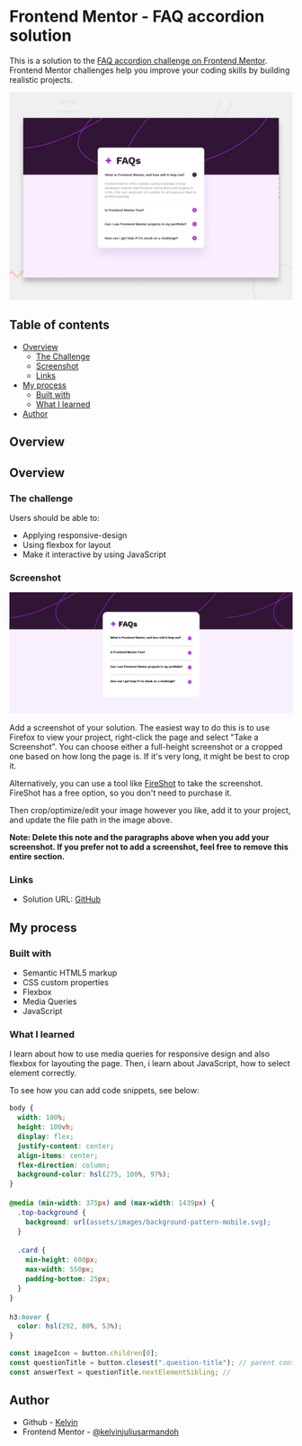 # Frontend Mentor - FAQ accordion solution

This is a solution to the [FAQ accordion challenge on Frontend Mentor](https://www.frontendmentor.io/challenges/faq-accordion-wyfFdeBwBz). Frontend Mentor challenges help you improve your coding skills by building realistic projects. 

![Design preview for the Recipe page coding challenge](./preview.jpg)
## Table of contents

- [Overview](#overview)
  - [The Challenge](#the-challenge)
  - [Screenshot](#screenshot)
  - [Links](#links)
- [My process](#my-process)
  - [Built with](#built-with)
  - [What I learned](#what-i-learned)
- [Author](#author)


## Overview

## Overview

### The challenge

Users should be able to:

- Applying responsive-design
- Using flexbox for layout
- Make it interactive by using JavaScript

### Screenshot

![](./assets/images/result.png)

Add a screenshot of your solution. The easiest way to do this is to use Firefox to view your project, right-click the page and select "Take a Screenshot". You can choose either a full-height screenshot or a cropped one based on how long the page is. If it's very long, it might be best to crop it.

Alternatively, you can use a tool like [FireShot](https://getfireshot.com/) to take the screenshot. FireShot has a free option, so you don't need to purchase it. 

Then crop/optimize/edit your image however you like, add it to your project, and update the file path in the image above.

**Note: Delete this note and the paragraphs above when you add your screenshot. If you prefer not to add a screenshot, feel free to remove this entire section.**

### Links

- Solution URL: [GitHub](https://github.com/kelvinjuliusarmandoh/faq-accordion)

## My process

### Built with

- Semantic HTML5 markup
- CSS custom properties
- Flexbox
- Media Queries
- JavaScript

### What I learned

I learn about how to use media queries for responsive design and also flexbox for layouting the page. Then, i learn about JavaScript, how to select element correctly.

To see how you can add code snippets, see below:

```css
body {
  width: 100%;
  height: 100vh;
  display: flex;
  justify-content: center;
  align-items: center;
  flex-direction: column;
  background-color: hsl(275, 100%, 97%);
}

@media (min-width: 375px) and (max-width: 1439px) {
  .top-background {
    background: url(assets/images/background-pattern-mobile.svg);
  }

  .card {
    min-height: 600px;
    max-width: 550px;
    padding-bottom: 25px;
  }
}

h3:hover {
  color: hsl(292, 80%, 53%);
}

```
```js
const imageIcon = button.children[0];
const questionTitle = button.closest(".question-title"); // parent container
const answerText = questionTitle.nextElementSibling; // 
```

## Author

- Github - [Kelvin](https://github.com/kelvinjuliusarmandoh)
- Frontend Mentor - [@kelvinjuliusarmandoh](https://www.frontendmentor.io/profile/kelvinjuliusarmandoh)
